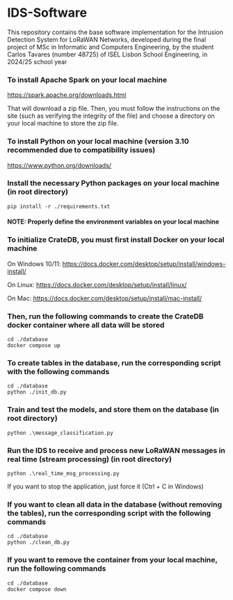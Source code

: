 # IDS-Software
This repository contains the base software implementation for the Intrusion Detection System for LoRaWAN Networks, developed during the final project of MSc in Informatic and Computers Engineering, by the student Carlos Tavares (number 48725) of ISEL Lisbon School Engineering, in 2024/25 school year

### To install Apache Spark on your local machine
https://spark.apache.org/downloads.html

That will download a zip file. Then, you must follow the instructions on the site (such as verifying the integrity of the file) and choose a directory on your local machine to store the zip file. 

### To install Python on your local machine (version 3.10 recommended due to compatibility issues)
https://www.python.org/downloads/


### Install the necessary Python packages on your local machine (in root directory)
```
pip install -r ./requirements.txt
```

#### NOTE: Properly define the environment variables on your local machine


### To initialize CrateDB, you must first install Docker on your local machine
On Windows 10/11: https://docs.docker.com/desktop/setup/install/windows-install/

On Linux: https://docs.docker.com/desktop/setup/install/linux/ 

On Mac: https://docs.docker.com/desktop/setup/install/mac-install/  


### Then, run the following commands to create the CrateDB docker container where all data will be stored 
```
cd ./database
docker compose up
```

### To create tables in the database, run the corresponding script with the following commands
```
cd ./database 
python ./init_db.py
```

### Train and test the models, and store them on the database (in root directory)
```python3
python .\message_classification.py
```

### Run the IDS to receive and process new LoRaWAN messages in real time (stream processing) (in root directory)
 ```python3
python .\real_time_msg_processing.py
```
If you want to stop the application, just force it (Ctrl + C in Windows)


### If you want to clean all data in the database (without removing the tables), run the corresponding script with the following commands
```
cd ./database 
python ./clean_db.py
```

### If you want to remove the container from your local machine, run the following commands
```
cd ./database
docker compose down
```

